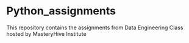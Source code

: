 # Python_assignments
This repository contains the assignments from Data Engineering Class hosted by MasteryHive Institute
